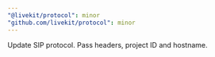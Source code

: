 ```yaml
---
"@livekit/protocol": minor
"github.com/livekit/protocol": minor
---
```


Update SIP protocol. Pass headers, project ID and hostname.
